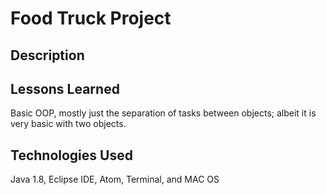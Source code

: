 # Food Truck Project

## Description

## Lessons Learned
Basic OOP, mostly just the separation of tasks between objects; albeit it is very basic with two objects.

## Technologies Used
Java 1.8, Eclipse IDE, Atom, Terminal, and MAC OS
